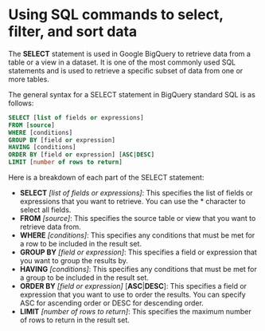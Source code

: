 # Using SQL commands to select, filter, and sort data

The **SELECT** statement is used in Google BigQuery to retrieve data from a table or a view in a dataset. It is one of the most commonly used SQL statements and is used to retrieve a specific subset of data from one or more tables.

The general syntax for a SELECT statement in BigQuery standard SQL is as follows:

```sql
SELECT [list of fields or expressions]
FROM [source]
WHERE [conditions]
GROUP BY [field or expression]
HAVING [conditions]
ORDER BY [field or expression] [ASC|DESC]
LIMIT [number of rows to return]
```

Here is a breakdown of each part of the SELECT statement:
- **SELECT** *[list of fields or expressions]*: This specifies the list of fields or expressions that you want to retrieve. You can use the * character to select all fields.
- **FROM** *[source]*: This specifies the source table or view that you want to retrieve data from.
- **WHERE** *[conditions]*: This specifies any conditions that must be met for a row to be included in the result set.
- **GROUP BY** *[field or expression]*: This specifies a field or expression that you want to group the results by.
- **HAVING** *[conditions]*: This specifies any conditions that must be met for a group to be included in the result set.
- **ORDER BY** *[field or expression]* [**ASC**|**DESC**]: This specifies a field or expression that you want to use to order the results. You can specify ASC for ascending order or DESC for descending order.
- **LIMIT** *[number of rows to return]*: This specifies the maximum number of rows to return in the result set.


